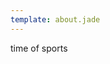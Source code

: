 ```yaml
---
template: about.jade
---
```


time of sports


[1]: http://johan-nordberg.com
[2]: http://opensource.org/licenses/MIT
